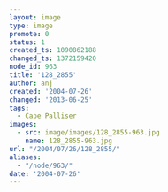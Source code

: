 ```yaml
---
layout: image
type: image
promote: 0
status: 1
created_ts: 1090862188
changed_ts: 1372159420
node_id: 963
title: '128_2855'
author: anj
created: '2004-07-26'
changed: '2013-06-25'
tags:
  - Cape Palliser
images:
  - src: image/images/128_2855-963.jpg
    name: 128_2855-963.jpg
url: "/2004/07/26/128_2855/"
aliases:
  - "/node/963/"
date: '2004-07-26'
---
```


